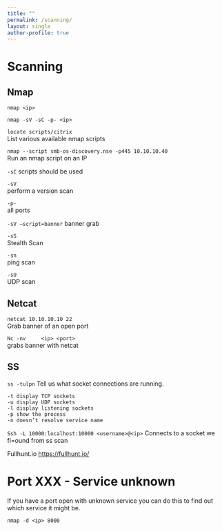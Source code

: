 ```yaml
---
title: ""
permalink: /scanning/
layout: single
author-profile: true
---
```


# Scanning

## Nmap

`nmap <ip>`

`nmap -sV -sC -p- <ip>`

`locate scripts/citrix`                                            
List various available nmap scripts

`nmap --script smb-os-discovery.nse -p445 10.10.10.40`             
Run an nmap script on an IP 

`-sC`
scripts should be used

`-sV`                                                               
perform a version scan

`-p-`                                                                
all ports

`-sV –script=banner`
banner grab

`-sS`                                                                
Stealth Scan

`-sn`                                                              
ping scan

`-sU`                                                                
UDP scan
  
## Netcat

`netcat 10.10.10.10 22`                                            
Grab banner of an open port 

`Nc -nv     <ip> <port>`                                             
grabs banner with netcat

## SS

`ss -tulpn`
Tell us what socket connections are running.
```
-t display TCP sockets
-u display UDP sockets
-l display listening sockets
-p show the process
-n doesn’t resolve service name
```
`Ssh -L 10000:localhost:10000 <username>@<ip>`
Connects to a socket we fi=ound from ss scan

Fullhunt.io
https://fullhunt.io/

# Port XXX - Service unknown
  
If you have a port open with unknown service you can do this to find out which service it might be.
  
`nmap -d <ip> 8000`
